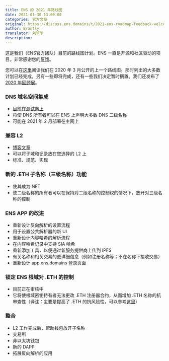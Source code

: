 ```yaml
---
title: ENS 的 2021 年路线图
date: 2021-01-30 13:00:00
categories: 官方文章
original: https://discuss.ens.domains/t/2021-ens-roadmap-feedback-welcome/328
author: Brantly
translator: 刘笨笨
description: 
---
```


这是我们（ENS官方团队）目前的路线图计划。ENS 一直是开源和社区驱动的项目。非常感谢您的[反馈](https://discuss.ens.domains/t/2021-ens-roadmap-feedback-welcome/328)。

您可以在[这里](https://discuss.ens.domains/t/ens-roadmap-as-of-march-2020-seeking-feedback/53)阅读我们在 2020 年 3 月公开的上一个路线图。那时列出的大多数计划已经完成，另有一些即将完成，还有一些我们决定暂时搁置。我们还发布了 [2020 年回顾展](https://ensuser.com/news/2021-01-28-2020-retrospective-for-ens.html)。

### DNS 域名空间集成

- [目前在测试网上](https://medium.com/the-ethereum-name-service/dns-namespace-integration-on-testnet-ethereum-classic-labs-sponsors-with-grant-19d57bf16a8b)
- 将使 DNS 所有者可以在 ENS 上声明大多数 DNS 二级名称
- 可能在 2021 年 2 月部署在主网上

### 兼容 L2

- [博客文章](https://ensuser.com/news/2020-10-30-a-general-purpose-bridge-for-ethereum-layer-2s.html)
- 可以将子域和记录放在您选择的 L2 上
- 标准、规范、实现

### 新的 .ETH 子名称（三级名称）功能

- 使其成为 NFT
- 使二级名称的所有者可以在保持对二级名称的控制权的情况下，放开对三级名称的控制

### ENS APP 的改进

- 重新设计反向解析的设置流程
- 用于设置公共解析器的新 UI
- 重新设计内容哈希的解析流程
- 在内容哈希记录中支持 SIA 哈希
- 重新添加工具，以便通过新服务提供商上传到 IPFS
- 有关名称和相关交易的更详细信息（例如注册名称等；不在名称下接收交易）
- 重新设计 app.ens.domains 登录页面

### 锁定 ENS 根域对 .ETH 的控制

- 目前正在审核中
- 它将使根域密钥持有者无法更改 .ETH 注册器合约，从而增加 .ETH 名称的抗审查性（译注：主要是提高了 .ETH 的抗风险性，可以参考[这里](https://ensuser.com/docs/frequently-asked-questions.html#谁控制着-ENS-根节点，这给了他们什么权力)）

### 整合

- L2 工作完成后，帮助钱包放开子名称
- 交易所
- 非以太坊钱包
- 新的 DAPP
- 拓展反向解析的应用
